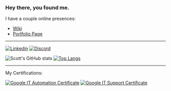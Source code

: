### Hey there, you found me.

I have a couple online presences:
* [Wiki](https://github.com/ShoGinn/shoginn.github.io/wiki)
* [Portfolio Page](https://ginn.space)

---

[![Linkedin](https://img.shields.io/badge/-LinkedIn-1568BF?style=flat-square&logo=Linkedin&logoColor=white)](https://www.linkedin.com/in/scottdginn)
[![Discord](https://img.shields.io/badge/Discord-7289DA?style=for-the-badge&logo=discord&logoColor=white)](https://discordapp.com/users/385709374422777856)

![Scott's GitHub stats](https://github-readme-stats.vercel.app/api?username=shoginn&count_private=true)
[![Top Langs](https://github-readme-stats.vercel.app/api/top-langs/?username=shoginn&layout=compact)](https://github.com/anuraghazra/github-readme-stats)


---

My Certifications:
<!--START_SECTION:badges-->
[![Google IT Automation Certificate](https://images.credly.com/size/110x110/images/efbdc0d6-b46e-4e3c-8cf8-2314d8a5b971/GCC_badge_python_1000x1000.png)](http://www.credly.com/badges/07a1e15b-f6b2-46ad-bd51-9849d870b62c "Google IT Automation Certificate")
[![Google IT Support Certificate](https://images.credly.com/size/110x110/images/ae2f5bae-b110-4ea1-8e26-77cf5f76c81e/GCC_badge_IT_Support_1000x1000.png)](http://www.credly.com/badges/61d03ea5-f26e-4c61-90a7-5cf57e91a919 "Google IT Support Certificate")
<!--END_SECTION:badges-->
